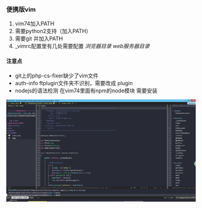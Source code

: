 ### 便携版vim
1. vim74加入PATH
2. 需要python2支持（加入PATH）
3. 需要git 并加入PATH
4. _vimrc配置里有几处需要配置 *浏览器目录* *web服务器目录*

#### 注意点
* git上的php-cs-fixer缺少了vim文件
* auth-info ftplugin文件夹不识别，需要改成 plugin
* nodejs的语法检测 在vim74里面有npm的node模块 需要安装    



![tagbar、ctrlp、etc](./images/pic.png)
